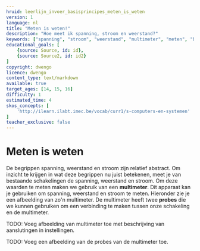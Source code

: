 ```yaml
---
hruid: leerlijn_invoer_basisprincipes_meten_is_weten
version: 1
language: nl
title: "Meten is weten!"
description: "Hoe meet ik spanning, stroom en weerstand?"
keywords: ["spanning", "stroom", "weerstand", "multimeter", "meten", "basisprincipes", "microcontroller", "µC", "arduino", "dwenguino"]
educational_goals: [
    {source: Source, id: id}, 
    {source: Source2, id: id2}
]
copyright: dwengo
licence: dwengo
content_type: text/markdown
available: true
target_ages: [14, 15, 16]
difficulty: 1
estimated_time: 4
skos_concepts: [
    'http://ilearn.ilabt.imec.be/vocab/curr1/s-computers-en-systemen'
]
teacher_exclusive: false
---
```


# Meten is weten

De begrippen spanning, weerstand en stroom zijn relatief abstract. Om inzicht te krijgen in wat deze begrippen nu juist betekenen, meet je van bestaande schakelingen de spanning, weerstand en stroom. Om deze waarden te meten maken we gebruik van een **multimeter**. Dit apparaat kan je gebruiken om spanning, weerstand en stroom te meten. Hieronder zie je een afbeelding van zo'n multimeter. De multimeter heeft twee **probes** die we kunnen gebruiken om een verbinding te maken tussen onze schakeling en de multimeter.

TODO: Voeg afbeelding van multimeter toe met beschrijving van aanslutingen in instellingen.

TODO: Voeg een afbeelding van de probes van de multimeter toe.



